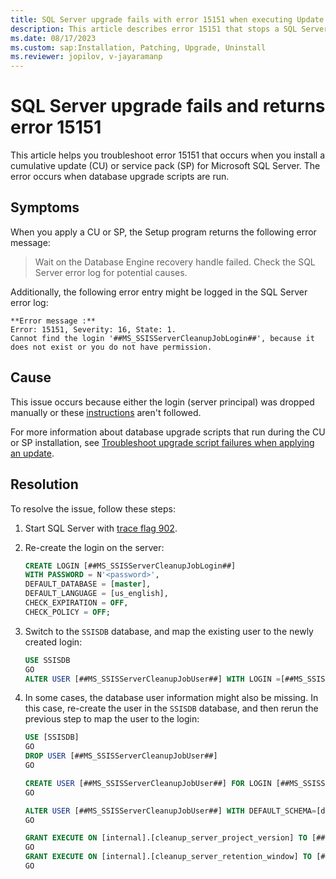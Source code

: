 ```yaml
---
title: SQL Server upgrade fails with error 15151 when executing Update Database scripts
description: This article describes error 15151 that stops a SQL Server upgrade when update database scripts are run.
ms.date: 08/17/2023
ms.custom: sap:Installation, Patching, Upgrade, Uninstall
ms.reviewer: jopilov, v-jayaramanp
---
```


# SQL Server upgrade fails and returns error 15151

This article helps you troubleshoot error 15151 that occurs when you install a cumulative update (CU) or service pack (SP) for Microsoft SQL Server. The error occurs when database upgrade scripts are run.

## Symptoms

When you apply a CU or SP, the Setup program returns the following error message:  

> Wait on the Database Engine recovery handle failed. Check the SQL Server error log for potential causes.

Additionally, the following error entry might be logged in the SQL Server error log:

```output
**Error message :**
Error: 15151, Severity: 16, State: 1.
Cannot find the login '##MS_SSISServerCleanupJobLogin##', because it does not exist or you do not have permission.
```

## Cause

This issue occurs because either the login (server principal) was dropped manually or these [instructions](/sql/integration-services/catalog/ssis-catalog#backup) aren't followed.

For more information about database upgrade scripts that run during the CU or SP installation, see [Troubleshoot upgrade script failures when applying an update](troubleshoot-upgrade-script-failures-apply-update.md).

## Resolution

To resolve the issue, follow these steps:

1. Start SQL Server with [trace flag 902](/sql/t-sql/database-console-commands/dbcc-traceon-trace-flags-transact-sql#tf902).
1. Re-create the login on the server:

   ```sql
   CREATE LOGIN [##MS_SSISServerCleanupJobLogin##]
   WITH PASSWORD = N'<password>',
   DEFAULT_DATABASE = [master],
   DEFAULT_LANGUAGE = [us_english],
   CHECK_EXPIRATION = OFF,
   CHECK_POLICY = OFF;
   ```

1. Switch to the `SSISDB` database, and map the existing user to the newly created login:

    ```sql
    USE SSISDB
    GO
    ALTER USER [##MS_SSISServerCleanupJobUser##] WITH LOGIN =[##MS_SSISServerCleanupJobLogin##]
    ```

1. In some cases, the database user information might also be missing. In this case, re-create the user in the `SSISDB` database, and then rerun the previous step to map the user to the login:

   ```sql
   USE [SSISDB]
   GO
   DROP USER [##MS_SSISServerCleanupJobUser##]
   GO

   CREATE USER [##MS_SSISServerCleanupJobUser##] FOR LOGIN [##MS_SSISServerCleanupJobLogin##]
   GO
   
   ALTER USER [##MS_SSISServerCleanupJobUser##] WITH DEFAULT_SCHEMA=[dbo]
   GO

   GRANT EXECUTE ON [internal].[cleanup_server_project_version] TO [##MS_SSISServerCleanupJobUser##]
   GO
   GRANT EXECUTE ON [internal].[cleanup_server_retention_window] TO [##MS_SSISServerCleanupJobUser##]
   GO
   ```
